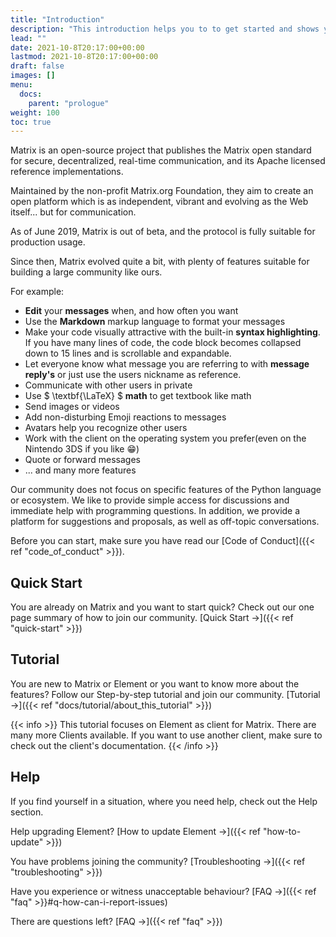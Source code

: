 ```yaml
---
title: "Introduction"
description: "This introduction helps you to to get started and shows you how to join our community."
lead: ""
date: 2021-10-8T20:17:00+00:00
lastmod: 2021-10-8T20:17:00+00:00
draft: false
images: []
menu:
  docs:
    parent: "prologue"
weight: 100
toc: true
---
```


Matrix is an open-source project that publishes the Matrix open standard for
secure, decentralized, real-time communication, and its Apache licensed
reference implementations.

Maintained by the non-profit Matrix.org Foundation, they aim to create an open
platform which is as independent, vibrant and evolving as the Web itself...
but for communication.

As of June 2019, Matrix is out of beta, and the protocol is fully suitable
for production usage.

Since then, Matrix evolved quite a bit, with plenty of features suitable for
building a large community like ours.

For example:

- **Edit** your **messages** when, and how often you want
- Use the **Markdown** markup language to format your messages
- Make your code visually attractive with the built-in **syntax highlighting**.
  If you have many lines of code, the code block becomes collapsed down to 15
  lines and is scrollable and expandable.
- Let everyone know what message you are referring to with
  **message reply's** or just use the users nickname as reference.
- Communicate with other users in private
- Use $ \\textbf{\\LaTeX} $ **math** to get textbook like math
- Send images or videos
- Add non-disturbing Emoji reactions to messages
- Avatars help you recognize other users
- Work with the client on the operating system you prefer(even on the Nintendo 3DS if you like 😁)
- Quote or forward messages
- ... and many more features

Our community does not focus on specific features of the Python language or
ecosystem. We like to provide simple access for discussions and immediate
help with programming questions. In addition, we provide a platform for
suggestions and proposals, as well as off-topic conversations.

Before you can start, make sure you have read our
[Code of Conduct]({{< ref "code_of_conduct" >}}).

## Quick Start

You are already on Matrix and you want to start quick? Check out our one page
summary of how to join our community. [Quick Start →]({{< ref "quick-start" >}})

## Tutorial

You are new to Matrix or Element or you want to know more about the
features? Follow our Step-by-step tutorial and join our community.
[Tutorial →]({{< ref "docs/tutorial/about_this_tutorial" >}})

{{< info >}}
This tutorial focuses on Element as client for Matrix. There are many more
Clients available. If you want to use another client, make sure to check out
the client's documentation.
{{< /info >}}

## Help

If you find yourself in a situation, where you need help, check out the Help
section.

Help upgrading Element? [How to update Element →]({{< ref "how-to-update" >}})

You have problems joining the community? [Troubleshooting →]({{< ref "troubleshooting" >}})

Have you experience or witness unacceptable behaviour? [FAQ →]({{< ref "faq" >}}#q-how-can-i-report-issues)

There are questions left? [FAQ →]({{< ref "faq" >}})
